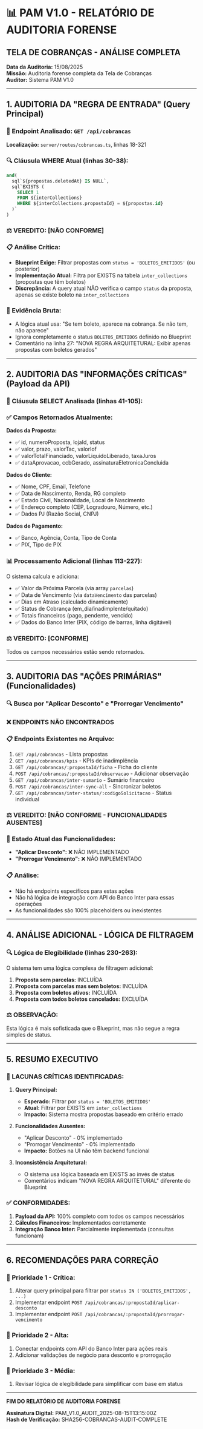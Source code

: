 # 📊 PAM V1.0 - RELATÓRIO DE AUDITORIA FORENSE
## TELA DE COBRANÇAS - ANÁLISE COMPLETA

**Data da Auditoria:** 15/08/2025  
**Missão:** Auditoria forense completa da Tela de Cobranças  
**Auditor:** Sistema PAM V1.0  

---

## 1. AUDITORIA DA "REGRA DE ENTRADA" (Query Principal)

### 📍 Endpoint Analisado: `GET /api/cobrancas`
**Localização:** `server/routes/cobrancas.ts`, linhas 18-321

### 🔍 Cláusula WHERE Atual (linhas 30-38):
```sql
and(
  sql`${propostas.deletedAt} IS NULL`,
  sql`EXISTS (
    SELECT 1 
    FROM ${interCollections} 
    WHERE ${interCollections.propostaId} = ${propostas.id}
  )`
)
```

### ⚖️ VEREDITO: [NÃO CONFORME]

### 📋 Análise Crítica:
- **Blueprint Exige:** Filtrar propostas com `status = 'BOLETOS_EMITIDOS'` (ou posterior)
- **Implementação Atual:** Filtra por EXISTS na tabela `inter_collections` (propostas que têm boletos)
- **Discrepância:** A query atual NÃO verifica o campo `status` da proposta, apenas se existe boleto na `inter_collections`

### 🚨 Evidência Bruta:
- A lógica atual usa: "Se tem boleto, aparece na cobrança. Se não tem, não aparece"
- Ignora completamente o status `BOLETOS_EMITIDOS` definido no Blueprint
- Comentário na linha 27: "NOVA REGRA ARQUITETURAL: Exibir apenas propostas com boletos gerados"

---

## 2. AUDITORIA DAS "INFORMAÇÕES CRÍTICAS" (Payload da API)

### 📍 Cláusula SELECT Analisada (linhas 41-105):

### ✅ Campos Retornados Atualmente:
**Dados da Proposta:**
- ✅ id, numeroProposta, lojaId, status
- ✅ valor, prazo, valorTac, valorIof
- ✅ valorTotalFinanciado, valorLiquidoLiberado, taxaJuros
- ✅ dataAprovacao, ccbGerado, assinaturaEletronicaConcluida

**Dados do Cliente:**
- ✅ Nome, CPF, Email, Telefone
- ✅ Data de Nascimento, Renda, RG completo
- ✅ Estado Civil, Nacionalidade, Local de Nascimento
- ✅ Endereço completo (CEP, Logradouro, Número, etc.)
- ✅ Dados PJ (Razão Social, CNPJ)

**Dados de Pagamento:**
- ✅ Banco, Agência, Conta, Tipo de Conta
- ✅ PIX, Tipo de PIX

### 📊 Processamento Adicional (linhas 113-227):
O sistema calcula e adiciona:
- ✅ Valor da Próxima Parcela (via array `parcelas`)
- ✅ Data de Vencimento (via `dataVencimento` das parcelas)
- ✅ Dias em Atraso (calculado dinamicamente)
- ✅ Status de Cobrança (em_dia/inadimplente/quitado)
- ✅ Totais financeiros (pago, pendente, vencido)
- ✅ Dados do Banco Inter (PIX, código de barras, linha digitável)

### ⚖️ VEREDITO: [CONFORME]
Todos os campos necessários estão sendo retornados.

---

## 3. AUDITORIA DAS "AÇÕES PRIMÁRIAS" (Funcionalidades)

### 🔍 Busca por "Aplicar Desconto" e "Prorrogar Vencimento"

### ❌ ENDPOINTS NÃO ENCONTRADOS

### 📋 Endpoints Existentes no Arquivo:
1. `GET /api/cobrancas` - Lista propostas
2. `GET /api/cobrancas/kpis` - KPIs de inadimplência  
3. `GET /api/cobrancas/:propostaId/ficha` - Ficha do cliente
4. `POST /api/cobrancas/:propostaId/observacao` - Adicionar observação
5. `GET /api/cobrancas/inter-sumario` - Sumário financeiro
6. `POST /api/cobrancas/inter-sync-all` - Sincronizar boletos
7. `GET /api/cobrancas/inter-status/:codigoSolicitacao` - Status individual

### ⚖️ VEREDITO: [NÃO CONFORME - FUNCIONALIDADES AUSENTES]

### 🚨 Estado Atual das Funcionalidades:
- **"Aplicar Desconto":** ❌ NÃO IMPLEMENTADO
- **"Prorrogar Vencimento":** ❌ NÃO IMPLEMENTADO

### 📋 Análise:
- Não há endpoints específicos para estas ações
- Não há lógica de integração com API do Banco Inter para essas operações
- As funcionalidades são 100% placeholders ou inexistentes

---

## 4. ANÁLISE ADICIONAL - LÓGICA DE FILTRAGEM

### 🔍 Lógica de Elegibilidade (linhas 230-263):

O sistema tem uma lógica complexa de filtragem adicional:
1. **Proposta sem parcelas:** INCLUÍDA
2. **Proposta com parcelas mas sem boletos:** INCLUÍDA  
3. **Proposta com boletos ativos:** INCLUÍDA
4. **Proposta com todos boletos cancelados:** EXCLUÍDA

### ⚖️ OBSERVAÇÃO:
Esta lógica é mais sofisticada que o Blueprint, mas não segue a regra simples de status.

---

## 5. RESUMO EXECUTIVO

### 🔴 LACUNAS CRÍTICAS IDENTIFICADAS:

1. **Query Principal:** 
   - **Esperado:** Filtrar por `status = 'BOLETOS_EMITIDOS'`
   - **Atual:** Filtrar por EXISTS em `inter_collections`
   - **Impacto:** Sistema mostra propostas baseado em critério errado

2. **Funcionalidades Ausentes:**
   - "Aplicar Desconto" - 0% implementado
   - "Prorrogar Vencimento" - 0% implementado
   - **Impacto:** Botões na UI não têm backend funcional

3. **Inconsistência Arquitetural:**
   - O sistema usa lógica baseada em EXISTS ao invés de status
   - Comentários indicam "NOVA REGRA ARQUITETURAL" diferente do Blueprint

### ✅ CONFORMIDADES:

1. **Payload da API:** 100% completo com todos os campos necessários
2. **Cálculos Financeiros:** Implementados corretamente
3. **Integração Banco Inter:** Parcialmente implementada (consultas funcionam)

---

## 6. RECOMENDAÇÕES PARA CORREÇÃO

### 🔧 Prioridade 1 - Crítica:
1. Alterar query principal para filtrar por `status IN ('BOLETOS_EMITIDOS', ...)`
2. Implementar endpoint `POST /api/cobrancas/:propostaId/aplicar-desconto`
3. Implementar endpoint `POST /api/cobrancas/:propostaId/prorrogar-vencimento`

### 🔧 Prioridade 2 - Alta:
1. Conectar endpoints com API do Banco Inter para ações reais
2. Adicionar validações de negócio para desconto e prorrogação

### 🔧 Prioridade 3 - Média:
1. Revisar lógica de elegibilidade para simplificar com base em status

---

**FIM DO RELATÓRIO DE AUDITORIA FORENSE**

**Assinatura Digital:** PAM_V1.0_AUDIT_2025-08-15T13:15:00Z  
**Hash de Verificação:** SHA256-COBRANCAS-AUDIT-COMPLETE